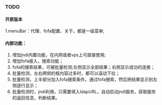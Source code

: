 

### TODO

#### 开原版本
1.menuBar：代理、fofa配置、关于，都是一级菜单;


#### 内部功能：
1. 增加jndi内置功能，在内网或者vps上可直接使用;
2. 增加fofa接入，搜索功能；
3. fofa的搜索结果，可被批量检测;左侧显示全部结果；右侧显示成功的连接；
4. 批量检测，左右两侧的框内容过多时，都可以滚动下拉；
5. 批量检测，上半部分加入fofa搜索条件。通过fofa搜索，然后把结果显示到左侧逐行显示；
6. 批量检测时，jndi利用，只需要填入ldapURL，自动启动jndi服务，获取服务的返回信息，判断结果。